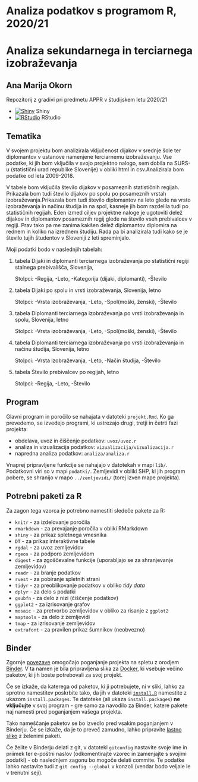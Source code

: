 # Analiza podatkov s programom R, 2020/21
# Analiza sekundarnega in terciarnega izobraževanja
## Ana Marija Okorn

Repozitorij z gradivi pri predmetu APPR v študijskem letu 2020/21

* [![Shiny](http://mybinder.org/badge.svg)](http://mybinder.org/v2/gh/OkornA18/APPR-2020-21/master?urlpath=shiny/APPR-2020-21/projekt.Rmd) Shiny
* [![RStudio](http://mybinder.org/badge.svg)](http://mybinder.org/v2/gh/OkornA18/APPR-2020-21/master?urlpath=rstudio) RStudio

## Tematika

V svojem projektu bom analizirala vključenost dijakov v srednje šole ter diplomantov v ustanove namenjene terciarnemu izobraževanju. Vse podatke, ki jih bom vključila v svojo projektno nalogo, sem dobila na SURS-u (statistični urad republike Slovenije) v obliki html in csv.Analizirala bom podatke od leta 2009-2018.

V tabele bom vključila število dijakov v posameznih statističnih regijah. Prikazala bom tudi število dijakov po spolu po posameznih vrstah izobraževanja.Prikazala bom tudi število diplomantov na leto glede na vrsto izobraževanja in načinu študija in na spol, kasneje jih bom razdelila tudi po statističnih regijah. Eden izmed ciljev projektne naloge je ugotoviti delež dijakov in diplomantov posameznih regij glede na število vseh prebivalcev v regiji. Prav tako pa me zanima kakšen delež diplomantov diplomira na rednem in koliko na izrednem študiju. Rada pa bi analizirala tudi kako se je število tujih študentov v Sloveniji z leti spreminjalo.

Moji podatki bodo v naslednjih tabelah:

 1. tabela Dijaki in diplomanti terciarnega izobraževanja po statistični regiji stalnega prebivališča, Slovenija, 
 
    Stolpci: -Regija, -Leto, -Kategorija (dijaki, diplomanti), -Število

 2. tabela Dijaki po spolu in vrsti izobraževanja, Slovenija, letno 
 
    Stolpci: -Vrsta izobraževanja, -Leto, -Spol(moški, ženski), -Število

 3. tabela Diplomanti terciarnega izobraževanja po vrsti izobraževanja in spolu, Slovenija, letno 
 
    Stolpci: -Vrsta izobraževanja, -Leto, -Spol(moški, ženski), -Število

 4. tabela Diplomanti terciarnega izobraževanja po vrsti izobraževanja in načinu študija, Slovenija, letno 
 
    Stolpci: -Vrsta izobraževanja, -Leto, -Način študija, -Število
  
 5. tabela Število prebivalcev po regijah, letno
 
    Stolpci: -Regija, -Leto, -Število
  

## Program

Glavni program in poročilo se nahajata v datoteki `projekt.Rmd`.
Ko ga prevedemo, se izvedejo programi, ki ustrezajo drugi, tretji in četrti fazi projekta:

* obdelava, uvoz in čiščenje podatkov: `uvoz/uvoz.r`
* analiza in vizualizacija podatkov: `vizualizacija/vizualizacija.r`
* napredna analiza podatkov: `analiza/analiza.r`

Vnaprej pripravljene funkcije se nahajajo v datotekah v mapi `lib/`.
Podatkovni viri so v mapi `podatki/`.
Zemljevidi v obliki SHP, ki jih program pobere,
se shranijo v mapo `../zemljevidi/` (torej izven mape projekta).

## Potrebni paketi za R

Za zagon tega vzorca je potrebno namestiti sledeče pakete za R:

* `knitr` - za izdelovanje poročila
* `rmarkdown` - za prevajanje poročila v obliki RMarkdown
* `shiny` - za prikaz spletnega vmesnika
* `DT` - za prikaz interaktivne tabele
* `rgdal` - za uvoz zemljevidov
* `rgeos` - za podporo zemljevidom
* `digest` - za zgoščevalne funkcije (uporabljajo se za shranjevanje zemljevidov)
* `readr` - za branje podatkov
* `rvest` - za pobiranje spletnih strani
* `tidyr` - za preoblikovanje podatkov v obliko *tidy data*
* `dplyr` - za delo s podatki
* `gsubfn` - za delo z nizi (čiščenje podatkov)
* `ggplot2` - za izrisovanje grafov
* `mosaic` - za pretvorbo zemljevidov v obliko za risanje z `ggplot2`
* `maptools` - za delo z zemljevidi
* `tmap` - za izrisovanje zemljevidov
* `extrafont` - za pravilen prikaz šumnikov (neobvezno)

## Binder

Zgornje [povezave](#analiza-podatkov-s-programom-r-202021)
omogočajo poganjanje projekta na spletu z orodjem [Binder](https://mybinder.org/).
V ta namen je bila pripravljena slika za [Docker](https://www.docker.com/),
ki vsebuje večino paketov, ki jih boste potrebovali za svoj projekt.

Če se izkaže, da katerega od paketov, ki ji potrebujete, ni v sliki,
lahko za sprotno namestitev poskrbite tako,
da jih v datoteki [`install.R`](install.R) namestite z ukazom `install.packages`.
Te datoteke (ali ukaza `install.packages`) **ne vključujte** v svoj program -
gre samo za navodilo za Binder, katere pakete naj namesti pred poganjanjem vašega projekta.

Tako nameščanje paketov se bo izvedlo pred vsakim poganjanjem v Binderju.
Če se izkaže, da je to preveč zamudno,
lahko pripravite [lastno sliko](https://github.com/jaanos/APPR-docker) z želenimi paketi.

Če želite v Binderju delati z git,
v datoteki `gitconfig` nastavite svoje ime in priimek ter e-poštni naslov
(odkomentirajte vzorec in zamenjajte s svojimi podatki) -
ob naslednjem zagonu bo mogoče delati commite.
Te podatke lahko nastavite tudi z `git config --global` v konzoli
(vendar bodo veljale le v trenutni seji).
